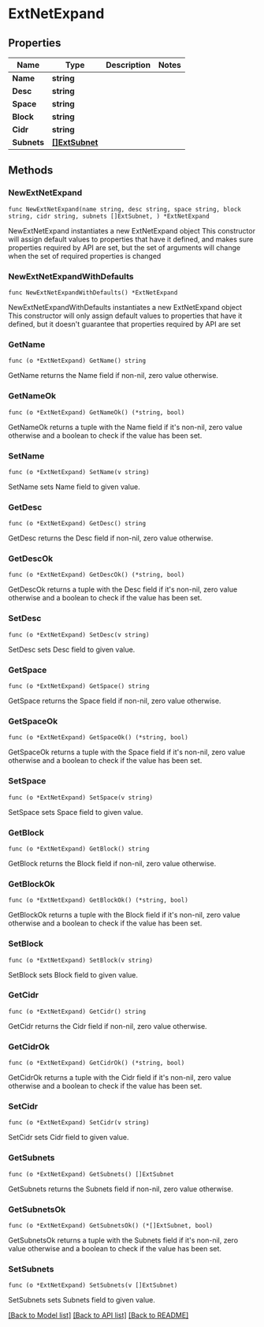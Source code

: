 # ExtNetExpand

## Properties

Name | Type | Description | Notes
------------ | ------------- | ------------- | -------------
**Name** | **string** |  | 
**Desc** | **string** |  | 
**Space** | **string** |  | 
**Block** | **string** |  | 
**Cidr** | **string** |  | 
**Subnets** | [**[]ExtSubnet**](ExtSubnet.md) |  | 

## Methods

### NewExtNetExpand

`func NewExtNetExpand(name string, desc string, space string, block string, cidr string, subnets []ExtSubnet, ) *ExtNetExpand`

NewExtNetExpand instantiates a new ExtNetExpand object
This constructor will assign default values to properties that have it defined,
and makes sure properties required by API are set, but the set of arguments
will change when the set of required properties is changed

### NewExtNetExpandWithDefaults

`func NewExtNetExpandWithDefaults() *ExtNetExpand`

NewExtNetExpandWithDefaults instantiates a new ExtNetExpand object
This constructor will only assign default values to properties that have it defined,
but it doesn't guarantee that properties required by API are set

### GetName

`func (o *ExtNetExpand) GetName() string`

GetName returns the Name field if non-nil, zero value otherwise.

### GetNameOk

`func (o *ExtNetExpand) GetNameOk() (*string, bool)`

GetNameOk returns a tuple with the Name field if it's non-nil, zero value otherwise
and a boolean to check if the value has been set.

### SetName

`func (o *ExtNetExpand) SetName(v string)`

SetName sets Name field to given value.


### GetDesc

`func (o *ExtNetExpand) GetDesc() string`

GetDesc returns the Desc field if non-nil, zero value otherwise.

### GetDescOk

`func (o *ExtNetExpand) GetDescOk() (*string, bool)`

GetDescOk returns a tuple with the Desc field if it's non-nil, zero value otherwise
and a boolean to check if the value has been set.

### SetDesc

`func (o *ExtNetExpand) SetDesc(v string)`

SetDesc sets Desc field to given value.


### GetSpace

`func (o *ExtNetExpand) GetSpace() string`

GetSpace returns the Space field if non-nil, zero value otherwise.

### GetSpaceOk

`func (o *ExtNetExpand) GetSpaceOk() (*string, bool)`

GetSpaceOk returns a tuple with the Space field if it's non-nil, zero value otherwise
and a boolean to check if the value has been set.

### SetSpace

`func (o *ExtNetExpand) SetSpace(v string)`

SetSpace sets Space field to given value.


### GetBlock

`func (o *ExtNetExpand) GetBlock() string`

GetBlock returns the Block field if non-nil, zero value otherwise.

### GetBlockOk

`func (o *ExtNetExpand) GetBlockOk() (*string, bool)`

GetBlockOk returns a tuple with the Block field if it's non-nil, zero value otherwise
and a boolean to check if the value has been set.

### SetBlock

`func (o *ExtNetExpand) SetBlock(v string)`

SetBlock sets Block field to given value.


### GetCidr

`func (o *ExtNetExpand) GetCidr() string`

GetCidr returns the Cidr field if non-nil, zero value otherwise.

### GetCidrOk

`func (o *ExtNetExpand) GetCidrOk() (*string, bool)`

GetCidrOk returns a tuple with the Cidr field if it's non-nil, zero value otherwise
and a boolean to check if the value has been set.

### SetCidr

`func (o *ExtNetExpand) SetCidr(v string)`

SetCidr sets Cidr field to given value.


### GetSubnets

`func (o *ExtNetExpand) GetSubnets() []ExtSubnet`

GetSubnets returns the Subnets field if non-nil, zero value otherwise.

### GetSubnetsOk

`func (o *ExtNetExpand) GetSubnetsOk() (*[]ExtSubnet, bool)`

GetSubnetsOk returns a tuple with the Subnets field if it's non-nil, zero value otherwise
and a boolean to check if the value has been set.

### SetSubnets

`func (o *ExtNetExpand) SetSubnets(v []ExtSubnet)`

SetSubnets sets Subnets field to given value.



[[Back to Model list]](../README.md#documentation-for-models) [[Back to API list]](../README.md#documentation-for-api-endpoints) [[Back to README]](../README.md)


